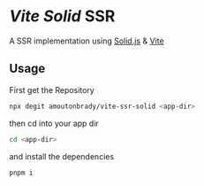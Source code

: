 # _Vite Solid_ SSR

A SSR implementation using [Solid.js](https://solidjs.com/) &
[Vite](https://vitejs.dev/)

## Usage

First get the Repository

```bash
npx degit amoutonbrady/vite-ssr-solid <app-dir>
```

then cd into your app dir

```bash
cd <app-dir>
```

and install the dependencies

```bash
pnpm i
```
